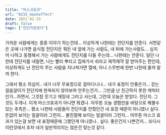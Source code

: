 ```yaml
---
title: "마스크효과"
url: "0215_maskeffect"
date: 2021-02-15
draft: false
tags: ["전단지받았다"]
---
```

가까운 사람에게는 종종 이야기 하는건데... 이상하게 나한테는 전단지를 안준다. 서면같은 곳에 나가면 음식점 전단지든 뭐든 내 앞에 가는 사람도, 내 뒤에 가는사람도... 심지어 나하고 동행해서 가는 사람에게도 전단지를 다들 주는데... 나한테는 안준다. 일단 나한테 전단지를 내밀면, 나는 빨리 뿌리고 집에가서 쉬라고 재깍재깍 잘 받아주는 편인데, 이상하게도 난 전단지 주는 사람을 지나쳐가면 열에, 아니 스무번에 한번 나한테 줄까 말까 한다.

그래서 평소 의심이.. 내가 너무 무표정으로 걸어다니나... 내가 표정이 안좋은가... 걷는 걸음걸이가 전단지에 현옥되지 않아보여 안주는건가... 그만큼 난 친근하지 못한 캐릭터인가...하면서, 그것참 웃기고 재밌네 그러고 사는데, 그런데 오늘은 받았다. 전단지. 그것도 두개나. 이게 마스크효과가 아니면 뭐겠나. 아무튼 오늘 경험만을 바탕으로 해볼수 있는 추측은... 평소 나한테 사람들이 전단지를 안줬던건 내 표정 때문이 아니였나 싶다. 돈없어 보이는 얼굴이라 그런지... 불친절해 보이는 얼굴이라 그런지... 아무튼 마스크 효과가 있는걸 보면 내 표정때문에 그랬던게 아니였나.. 싶다. 좋은건지 나쁜건지...  또다시 이런것에서 조차 내가 일반적이지는 않은건 맞는것 같다.
